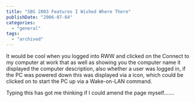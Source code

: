 ```yaml
---
title: "SBS 2003 Features I Wished Where There"
publishDate: "2006-07-04"
categories: 
  - "general"
tags:
  - "archived"
---
```


It would be cool when you logged into RWW and clicked on the Connect to my computer at work that as well as showing you the computer name it displayed the computer description, also whether a user was logged in, if the PC was powered down this was displayed via a icon, which could be clicked on to start the PC up via a Wake-on-LAN command.

Typing this has got me thinking if I could amend the page myself.......

